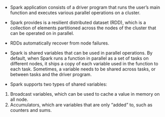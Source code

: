 * Spark application consists of a driver program that runs the user’s main function and executes various parallel operations on a cluster.

* Spark provides is a resilient distributed dataset (RDD), which is a collection of elements partitioned across the nodes of the cluster that can be operated on in parallel.

* RDDs automatically recover from node failures.

* Spark is shared variables that can be used in parallel operations. By default, when Spark runs a function in parallel as a set of tasks on different nodes, it ships a copy of each variable used in the function to each task. Sometimes, a variable needs to be shared across tasks, or between tasks and the driver program.

* Spark supports two types of shared variables: 
1. Broadcast variables, which can be used to cache a value in memory on all node.
2. Accumulators, which are variables that are only “added” to, such as counters and sums.
